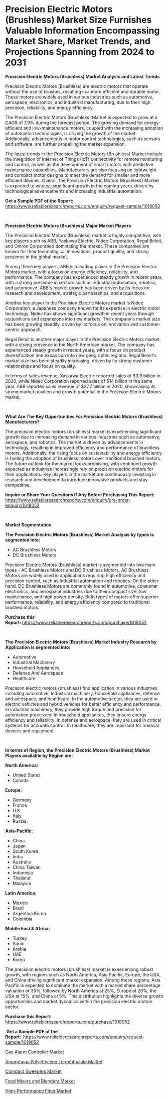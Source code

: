 <p><h1>Precision Electric Motors (Brushless) Market Size Furnishes Valuable Information Encompassing Market Share, Market Trends, and Projections Spanning from 2024 to 2031</h1></p><p><strong>Precision Electric Motors (Brushless) Market Analysis and Latest Trends</strong></p>
<p><p>Precision Electric Motors (Brushless) are electric motors that operate without the use of brushes, resulting in a more efficient and durable motor. These motors are widely used in various industries such as automotive, aerospace, electronics, and industrial manufacturing, due to their high precision, reliability, and energy efficiency.</p><p>The Precision Electric Motors (Brushless) Market is expected to grow at a CAGR of 7.9% during the forecast period. The growing demand for energy-efficient and low-maintenance motors, coupled with the increasing adoption of automation technologies, is driving the growth of the market. Additionally, advancements in motor control technologies, such as sensors and software, are further propelling the market expansion.</p><p>The latest trends in the Precision Electric Motors (Brushless) Market include the integration of Internet of Things (IoT) connectivity for remote monitoring and control, as well as the development of smart motors with predictive maintenance capabilities. Manufacturers are also focusing on lightweight and compact motor designs to meet the demand for smaller and more efficient devices. Overall, the Precision Electric Motors (Brushless) Market is expected to witness significant growth in the coming years, driven by technological advancements and increasing industrial automation.</p></p>
<p><strong>Get a Sample PDF of the Report:&nbsp;</strong> <a href="https://www.reliableresearchreports.com/enquiry/request-sample/1019052">https://www.reliableresearchreports.com/enquiry/request-sample/1019052</a></p>
<p>&nbsp;</p>
<p><strong>Precision Electric Motors (Brushless) Major Market Players</strong></p>
<p><p>The Precision Electric Motors (Brushless) market is highly competitive, with key players such as ABB, Yaskawa Electric, Nidec Corporation, Regal Beloit, and Omron Corporation dominating the market. These companies are known for their technological innovations, product quality, and strong presence in the global market.</p><p>Among these key players, ABB is a leading player in the Precision Electric Motors market, with a focus on energy efficiency, reliability, and performance. The company has experienced steady growth in recent years, with a strong presence in sectors such as industrial automation, robotics, and automotive. ABB's market growth has been driven by its focus on research and development, strategic partnerships, and acquisitions.</p><p>Another key player in the Precision Electric Motors market is Nidec Corporation, a Japanese company known for its expertise in electric motor technology. Nidec has shown significant growth in recent years through acquisitions and expansions into new markets. The company's market size has been growing steadily, driven by its focus on innovation and customer-centric approach.</p><p>Regal Beloit is another major player in the Precision Electric Motors market, with a strong presence in the North American market. The company has experienced steady growth in recent years, with a focus on product diversification and expansion into new geographic regions. Regal Beloit's market size has been steadily increasing, driven by its strong customer relationships and focus on quality.</p><p>In terms of sales revenue, Yaskawa Electric reported sales of $3.9 billion in 2020, while Nidec Corporation reported sales of $14 billion in the same year. ABB reported sales revenue of $27.7 billion in 2020, showcasing its strong market position and growth potential in the Precision Electric Motors market.</p></p>
<p>&nbsp;</p>
<p><strong>What Are The Key Opportunities For Precision Electric Motors (Brushless) Manufacturers?</strong></p>
<p><p>The precision electric motors (brushless) market is experiencing significant growth due to increasing demand in various industries such as automotive, aerospace, and robotics. The market is driven by advancements in technology, resulting in improved efficiency and performance of brushless motors. Additionally, the rising focus on sustainability and energy efficiency is fueling the adoption of brushless motors over traditional brushed motors. The future outlook for the market looks promising, with continued growth expected as industries increasingly rely on precision electric motors for their applications. Key players in the market are continuously investing in research and development to introduce innovative products and stay competitive.</p></p>
<p><strong>Inquire or Share Your Questions If Any Before Purchasing This Report:</strong> <a href="https://www.reliableresearchreports.com/enquiry/pre-order-enquiry/1019052">https://www.reliableresearchreports.com/enquiry/pre-order-enquiry/1019052</a></p>
<p>&nbsp;</p>
<p><strong>Market Segmentation</strong></p>
<p><strong>The Precision Electric Motors (Brushless) Market Analysis by types is segmented into:</strong></p>
<p><ul><li>AC Brushless Motors</li><li>DC Brushless Motors</li></ul></p>
<p><p>Precision Electric Motors (Brushless) market is segmented into two main types - AC Brushless Motors and DC Brushless Motors. AC Brushless Motors are widely used in applications requiring high efficiency and precision control, such as industrial automation and robotics. On the other hand, DC Brushless Motors are commonly found in automotive, consumer electronics, and aerospace industries due to their compact size, low maintenance, and high power density. Both types of motors offer superior performance, reliability, and energy efficiency compared to traditional brushed motors.</p></p>
<p><strong>Purchase this Report:&nbsp;</strong><a href="https://www.reliableresearchreports.com/purchase/1019052">https://www.reliableresearchreports.com/purchase/1019052</a></p>
<p>&nbsp;</p>
<p><strong>The Precision Electric Motors (Brushless) Market Industry Research by Application is segmented into:</strong></p>
<p><ul><li>Automotive</li><li>Industrial Machinery</li><li>Household Appliances</li><li>Defense And Aerospace</li><li>Healthcare</li></ul></p>
<p><p>Precision electric motors (brushless) find application in various industries including automotive, industrial machinery, household appliances, defense and aerospace, and healthcare. In the automotive sector, they are used in electric vehicles and hybrid vehicles for better efficiency and performance. In industrial machinery, they provide high torque and precision for automation processes. In household appliances, they ensure energy efficiency and reliability. In defense and aerospace, they are used in critical systems for accurate control. In healthcare, they are important for medical devices and equipment.</p></p>
<p>&nbsp;</p>
<p><strong>In terms of Region, the Precision Electric Motors (Brushless) Market Players available by Region are:</strong></p>
<p>
    <p> <strong> North America: </strong>
        <ul>
            <li>United States</li>
            <li>Canada</li>
        </ul>
        </p> 
    <p> <strong> Europe: </strong>
        <ul>
            <li>Germany</li>
            <li>France</li>
            <li>U.K.</li>
            <li>Italy</li>
            <li>Russia</li>
        </ul>
        </p> 
    <p> <strong> Asia-Pacific: </strong>
        <ul>
            <li>China</li>
            <li>Japan</li>
            <li>South Korea</li>
            <li>India</li>
            <li>Australia</li>
            <li>China Taiwan</li>
            <li>Indonesia</li>
            <li>Thailand</li>
            <li>Malaysia</li>
        </ul>
        </p> 
    <p> <strong> Latin America: </strong>
        <ul>
            <li>Mexico</li>
            <li>Brazil</li>
            <li>Argentina Korea</li>
            <li>Colombia</li>
        </ul>
        </p> 
    <p> <strong> Middle East & Africa: </strong>
        <ul>
            <li>Turkey</li>
            <li>Saudi</li>
            <li>Arabia</li>
            <li>UAE</li>
            <li>Korea</li>
        </ul>
    </p>
    </p>
<p><p>The precision electric motors (brushless) market is experiencing robust growth, with regions such as North America, Asia Pacific, Europe, the USA, and China driving significant market expansion. Among these regions, Asia Pacific is expected to dominate the market with a market share percentage valuation of 35%, followed by North America at 25%, Europe at 20%, the USA at 15%, and China at 5%. This distribution highlights the diverse growth opportunities and market dynamics within the precision electric motors sector.</p></p>
<p><strong>Purchase this Report: </strong><a href="https://www.reliableresearchreports.com/purchase/1019052">https://www.reliableresearchreports.com/purchase/1019052</a></p>
<p>&nbsp;<strong>Get a Sample PDF of the Report:&nbsp;&nbsp;</strong><a href="https://www.reliableresearchreports.com/enquiry/request-sample/1019052">https://www.reliableresearchreports.com/enquiry/request-sample/1019052</a></p>
<p><strong></strong></p>
<p><p><a href="https://medium.com/p/38263a70dcc7/edit">Gas Alarm Controller Market</a></p><p><a href="https://github.com/bmorecock/Market-Research-Report-List-1/blob/main/amorphous-polyethylene-terephthalate-market.md">Amorphous Polyethylene Terephthalate Market</a></p><p><a href="https://medium.com/p/46a79dbbeb65/edit">Compact Sweepers Market</a></p><p><a href="https://medium.com/@timothychapman46/food-mixers-and-blenders-market-insight-market-trends-growth-forecasted-from-2024-to-2031-235f737f36fc">Food Mixers and Blenders Market</a></p><p><a href="https://github.com/Krish2023na/Market-Research-Report-List-3/blob/main/high-performance-fiber-market.md">High-Performance Fiber Market</a></p></p>